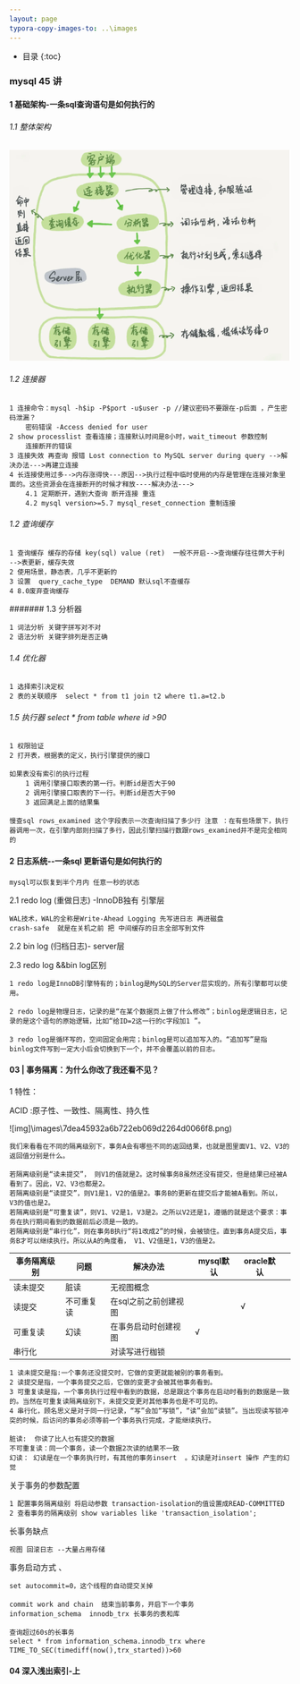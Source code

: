 ```yaml
---
layout: page
typora-copy-images-to: ..\images
---
```


*  目录
{:toc}

### mysql 45 讲

#### 1 基础架构-一条sql查询语句是如何执行的

###### 1.1 整体架构

![image-20211124073719937](/images/image-20211124073719937.png)

###### 1.2 连接器

```
1 连接命令：mysql -h$ip -P$port -u$user -p //建议密码不要跟在-p后面 ，产生密码泄漏？
	密码错误 -Access denied for user
2 show processlist 查看连接；连接默认时间是8小时，wait_timeout 参数控制
	连接断开的错误
3 连接失效 再查询 报错 Lost connection to MySQL server during query -->解决办法--->再建立连接
4 长连接使用过多-->内存涨得快---原因-->执行过程中临时使用的内存是管理在连接对象里面的。这些资源会在连接断开的时候才释放----解决办法--->
	4.1 定期断开，遇到大查询 断开连接 重连
	4.2 mysql version>=5.7 mysql_reset_connection 重制连接
```



###### 1.2 查询缓存

```
1 查询缓存 缓存的存储 key(sql) value (ret)  一般不开启-->查询缓存往往弊大于利 -->表更新，缓存失效
2 使用场景，静态表，几乎不更新的
3 设置  query_cache_type  DEMAND 默认sql不查缓存
4 8.0废弃查询缓存

```

####### 1.3  分析器

```
1 词法分析 关键字拼写对不对
2 语法分析 关键字排列是否正确
```

###### 1.4 优化器

```
1 选择索引决定权 
2 表的关联顺序  select * from t1 join t2 where t1.a=t2.b
```

###### 1.5 执行器 select * from table where id >90

```
1 权限验证
2 打开表，根据表的定义，执行引擎提供的接口

如果表没有索引的执行过程
	1 调用引擎接口取表的第一行。判断id是否大于90 
	2 调用引擎接口取表的下一行。判断id是否大于90 
	3 返回满足上面的结果集
	
慢查sql rows_examined 这个字段表示一次查询扫描了多少行 注意 ：在有些场景下，执行器调用一次，在引擎内部则扫描了多行，因此引擎扫描行数跟rows_examined并不是完全相同的
```





#### 2 日志系统--一条sql 更新语句是如何执行的

```
mysql可以恢复到半个月内 任意一秒的状态
```

2.1  redo log  (重做日志) -InnoDB独有 引擎层

```
WAL技术，WAL的全称是Write-Ahead Logging 先写进日志 再进磁盘
crash-safe  就是在关机之前 把 中间缓存的日志全部写到文件
```

2.2 bin log  (归档日志)- server层



2.3 redo log  &&bin log区别

```
1 redo log是InnoDB引擎特有的；binlog是MySQL的Server层实现的，所有引擎都可以使用。

2 redo log是物理日志，记录的是“在某个数据页上做了什么修改”；binlog是逻辑日志，记录的是这个语句的原始逻辑，比如“给ID=2这一行的c字段加1 ”。

3 redo log是循环写的，空间固定会用完；binlog是可以追加写入的。“追加写”是指binlog文件写到一定大小后会切换到下一个，并不会覆盖以前的日志。
```



#### 03 | 事务隔离：为什么你改了我还看不见？

1 特性：

ACID :原子性、一致性、隔离性、持久性



![img]\images\7dea45932a6b722eb069d2264d0066f8.png)

```
我们来看看在不同的隔离级别下，事务A会有哪些不同的返回结果，也就是图里面V1、V2、V3的返回值分别是什么。

若隔离级别是“读未提交”， 则V1的值就是2。这时候事务B虽然还没有提交，但是结果已经被A看到了。因此，V2、V3也都是2。
若隔离级别是“读提交”，则V1是1，V2的值是2。事务B的更新在提交后才能被A看到。所以， V3的值也是2。
若隔离级别是“可重复读”，则V1、V2是1，V3是2。之所以V2还是1，遵循的就是这个要求：事务在执行期间看到的数据前后必须是一致的。
若隔离级别是“串行化”，则在事务B执行“将1改成2”的时候，会被锁住。直到事务A提交后，事务B才可以继续执行。所以从A的角度看， V1、V2值是1，V3的值是2。
```



| 事务隔离级别 | 问题       | 解决办法              | mysql默认 | oracle默认 |      |
| ------------ | ---------- | --------------------- | --------- | ---------- | ---- |
| 读未提交     | 脏读       | 无视图概念            |           |            |      |
| 读提交       | 不可重复读 | 在sql之前之前创建视图 |           | √          |      |
| 可重复读     | 幻读       | 在事务启动时创建视图  | √         |            |      |
| 串行化       |            | 对读写进行枷锁        |           |            |      |

```
1 读未提交是指:一个事务还没提交时，它做的变更就能被别的事务看到。
2 读提交是指，一个事务提交之后，它做的变更才会被其他事务看到。
3 可重复读是指，一个事务执行过程中看到的数据，总是跟这个事务在启动时看到的数据是一致的。当然在可重复读隔离级别下，未提交变更对其他事务也是不可见的。
4 串行化，顾名思义是对于同一行记录，“写”会加“写锁”，“读”会加“读锁”。当出现读写锁冲突的时候，后访问的事务必须等前一个事务执行完成，才能继续执行。

脏读:  你读了比人乜有提交的数据
不可重复读：同一个事务，读一个数据2次读的结果不一致
幻读： 幻读是在一个事务执行时，有其他的事务insert  。幻读是对insert 操作 产生的幻觉
```



关于事务的参数配置

```
1 配置事务隔离级别 将启动参数 transaction-isolation的值设置成READ-COMMITTED 
2 查看事务的隔离级别 show variables like 'transaction_isolation';
```



长事务缺点

```
视图 回滚日志 --大量占用存储
```



事务启动方式 、

```
set autocommit=0，这个线程的自动提交关掉

commit work and chain  结束当前事务，开启下一个事务
information_schema  innodb_trx 长事务的表和库

查询超过60s的长事务
select * from information_schema.innodb_trx where TIME_TO_SEC(timediff(now(),trx_started))>60

```

#### 04 深入浅出索引-上

